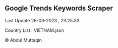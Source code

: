 

## Google Trends Keywords Scraper 
 
Last Update 26-03-2023 , 23:25:33

Country List :
VIETNAM.json



© Abdul Muttaqin 
